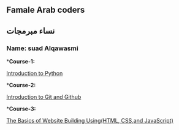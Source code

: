 ##  Famale Arab coders
## نساء مبرمجات

### Name: suad Alqawasmi

*__Course-1:__

   [Introduction to Python](https://www.udemy.com/course/introduction-to-python?fbclid=IwAR2E7tNRRxt74mCxhg9ZK37ZGOKif2AfYQyvWCZxYYuG6KRiA5YiR1jJ4Zw)

*__Course-2:__

   [Introduction to Git and Github](https://www.udemy.com/course/introduction-to-git-and-github)

*__Course-3:__

   [The Basics of Website Building Using(HTML, CSS,and JavaScript)](https://l.facebook.com/l.php?u=https%3A%2F%2Fwww.udemy.com%2Fcourse%2Fhtml-css-javascript-arabic%3Ffbclid%3DIwAR1XNgspXNhvuvaYdz0Zt3b15dlV)
